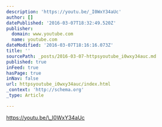 ```yaml
---
description: 'https://youtu.be/_I0WxY34aUc'
author: []
datePublished: '2016-03-07T18:32:49.520Z'
publisher:
  domain: www.youtube.com
  name: youtube.com
dateModified: '2016-03-07T18:16:16.073Z'
title: ''
sourcePath: _posts/2016-03-07-httpsyoutube_i0wxy34auc.md
published: true
inFeed: true
hasPage: true
inNav: false
url: httpsyoutube_i0wxy34auc/index.html
_context: 'http://schema.org'
_type: Article

---
```

https://youtu.be/\_I0WxY34aUc